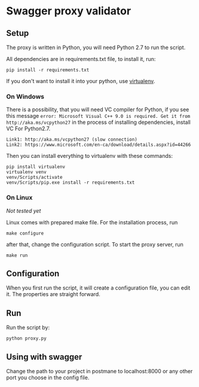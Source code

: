Swagger proxy validator
=======================

Setup
-----

The proxy is written in Python, you will need Python 2.7 to run the script.

All dependencies are in requirements.txt file, to install it, run:

    pip install -r requirements.txt

If you don't want to install it into your python, use
[virtualenv](http://docs.python-guide.org/en/latest/dev/virtualenvs/).

### On Windows

There is a possibility, that you will need VC compiler for Python, if you see this message
`error: Microsoft Visual C++ 9.0 is required. Get it from http://aka.ms/vcpython27` in the
process of installing dependencies, install VC For Python2.7.

    Link1: http://aka.ms/vcpython27 (slow connection)
    Link2: https://www.microsoft.com/en-ca/download/details.aspx?id=44266

Then you can install everything to virtualenv with these commands:

    pip install virtualenv
    virtualenv venv
    venv/Scripts/activate
    venv/Scripts/pip.exe install -r requirements.txt

### On Linux

_Not tested yet_

Linux comes with prepared make file. For the installation process, run

    make configure

after that, change the configuration script. To start the proxy server, run

    make run

Configuration
-------------

When you first run the script, it will create a configuration file, you can edit it.
The properties are straight forward.

Run
---

Run the script by:

    python proxy.py

Using with swagger
------------------

Change the path to your project in postmane to localhost:8000 or any other port you choose
in the config file.
